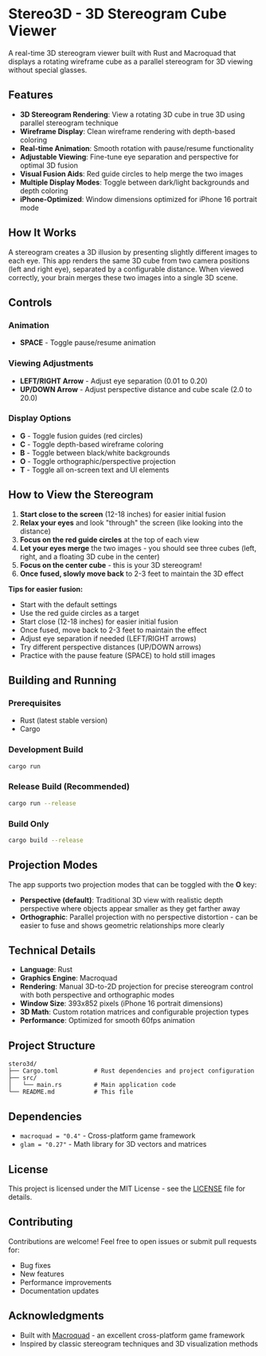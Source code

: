 # Stereo3D - 3D Stereogram Cube Viewer

A real-time 3D stereogram viewer built with Rust and Macroquad that displays a rotating wireframe cube as a parallel stereogram for 3D viewing without special glasses.

## Features

- **3D Stereogram Rendering**: View a rotating 3D cube in true 3D using parallel stereogram technique
- **Wireframe Display**: Clean wireframe rendering with depth-based coloring
- **Real-time Animation**: Smooth rotation with pause/resume functionality
- **Adjustable Viewing**: Fine-tune eye separation and perspective for optimal 3D fusion
- **Visual Fusion Aids**: Red guide circles to help merge the two images
- **Multiple Display Modes**: Toggle between dark/light backgrounds and depth coloring
- **iPhone-Optimized**: Window dimensions optimized for iPhone 16 portrait mode

## How It Works

A stereogram creates a 3D illusion by presenting slightly different images to each eye. This app renders the same 3D cube from two camera positions (left and right eye), separated by a configurable distance. When viewed correctly, your brain merges these two images into a single 3D scene.

## Controls

### Animation
- **SPACE** - Toggle pause/resume animation

### Viewing Adjustments
- **LEFT/RIGHT Arrow** - Adjust eye separation (0.01 to 0.20)
- **UP/DOWN Arrow** - Adjust perspective distance and cube scale (2.0 to 20.0)

### Display Options
- **G** - Toggle fusion guides (red circles)
- **C** - Toggle depth-based wireframe coloring
- **B** - Toggle between black/white backgrounds
- **O** - Toggle orthographic/perspective projection
- **T** - Toggle all on-screen text and UI elements

## How to View the Stereogram

1. **Start close to the screen** (12-18 inches) for easier initial fusion
2. **Relax your eyes** and look "through" the screen (like looking into the distance)
3. **Focus on the red guide circles** at the top of each view
4. **Let your eyes merge** the two images - you should see three cubes (left, right, and a floating 3D cube in the center)
5. **Focus on the center cube** - this is your 3D stereogram!
6. **Once fused, slowly move back** to 2-3 feet to maintain the 3D effect

**Tips for easier fusion:**
- Start with the default settings
- Use the red guide circles as a target
- Start close (12-18 inches) for easier initial fusion
- Once fused, move back to 2-3 feet to maintain the effect
- Adjust eye separation if needed (LEFT/RIGHT arrows)
- Try different perspective distances (UP/DOWN arrows)
- Practice with the pause feature (SPACE) to hold still images

## Building and Running

### Prerequisites
- Rust (latest stable version)
- Cargo

### Development Build
```bash
cargo run
```

### Release Build (Recommended)
```bash
cargo run --release
```

### Build Only
```bash
cargo build --release
```

## Projection Modes

The app supports two projection modes that can be toggled with the **O** key:

- **Perspective (default)**: Traditional 3D view with realistic depth perspective where objects appear smaller as they get farther away
- **Orthographic**: Parallel projection with no perspective distortion - can be easier to fuse and shows geometric relationships more clearly

## Technical Details

- **Language**: Rust
- **Graphics Engine**: Macroquad
- **Rendering**: Manual 3D-to-2D projection for precise stereogram control with both perspective and orthographic modes
- **Window Size**: 393x852 pixels (iPhone 16 portrait dimensions)
- **3D Math**: Custom rotation matrices and configurable projection types
- **Performance**: Optimized for smooth 60fps animation

## Project Structure

```
stero3d/
├── Cargo.toml          # Rust dependencies and project configuration
├── src/
│   └── main.rs         # Main application code
└── README.md           # This file
```

## Dependencies

- `macroquad = "0.4"` - Cross-platform game framework
- `glam = "0.27"` - Math library for 3D vectors and matrices

## License

This project is licensed under the MIT License - see the [LICENSE](LICENSE) file for details.

## Contributing

Contributions are welcome! Feel free to open issues or submit pull requests for:
- Bug fixes
- New features
- Performance improvements
- Documentation updates

## Acknowledgments

- Built with [Macroquad](https://github.com/not-fl3/macroquad) - an excellent cross-platform game framework
- Inspired by classic stereogram techniques and 3D visualization methods
